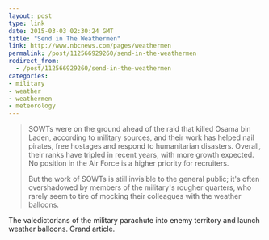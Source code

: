 ```yaml
---
layout: post
type: link
date: 2015-03-03 02:30:24 GMT
title: "Send in The Weathermen"
link: http://www.nbcnews.com/pages/weathermen
permalink: /post/112566929260/send-in-the-weathermen
redirect_from: 
  - /post/112566929260/send-in-the-weathermen
categories:
- military
- weather
- weathermen
- meteorology
---
```

<blockquote><p>SOWTs were on the ground ahead of the raid that killed Osama bin Laden, according to military sources, and their work has helped nail pirates, free hostages and respond to humanitarian disasters. Overall, their ranks have tripled in recent years, with more growth expected. No position in the Air Force is a higher priority for recruiters.</p><p>But the work of SOWTs is still invisible to the general public; it's often overshadowed by members of the military's rougher quarters, who rarely seem to tire of mocking their colleagues with the weather balloons.</p></blockquote>
<p>The valedictorians of the military parachute into enemy territory and launch weather balloons. Grand article.</p>